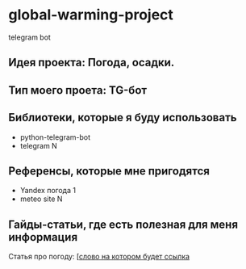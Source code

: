 # global-warming-project
telegram bot 

## Идея проекта: Погода, осадки.
## Тип моего проета: TG-бот
> 

## Библиотеки, которые я буду использовать
- python-telegram-bot
- telegram N

## Референсы, которые мне пригодятся
- Yandex погода 1
- meteo site N

## Гайды-статьи, где есть полезная для меня информация
Статья про погоду: [[слово на котором будет ссылка](https://www.gismeteo.ru/)


